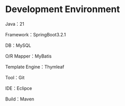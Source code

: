 # Development Environment
Java：21

Framework：SpringBoot3.2.1

DB：MySQL

O/R Mapper：MyBatis

Template Engine：Thymleaf

Tool：Git

IDE：Eclipce

Build：Maven
